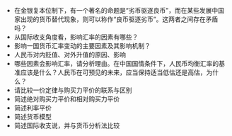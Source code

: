- 在金银复本位制下，有一个著名的命题是“劣币驱逐良币”，而在某些发展中国家出现的货币替代现象，则可以称作“良币驱逐劣币”。这两者之间存在矛盾吗？
- 从国际收支角度看，影响汇率的因素有哪些？
- 影响一国货币汇率变动的主要因素及其影响机制？
- 人民币对内贬值、对外升值的原因、影响
- 哪些因素会影响汇率，请分析理由。在中国国情条件下，人民币均衡汇率的基准应该是什么？人民币在可预见的未来，应当保持适当低估还是高估，为什么？
- 请比较一价定律与购买力平价的联系与区别
- 简述绝对购买力平价和相对购买力平价
- 简述利率平价
- 简述货币模型
- 简述国际收支说，并与货币分析法比较